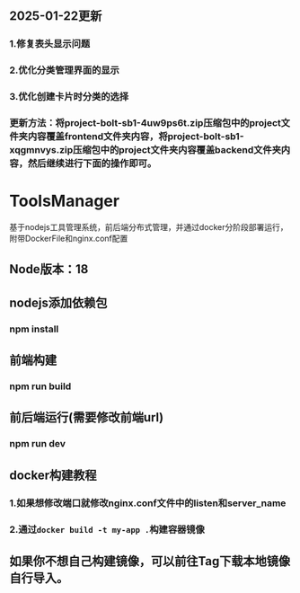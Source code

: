## 2025-01-22更新
### 1.修复表头显示问题
### 2.优化分类管理界面的显示
### 3.优化创建卡片时分类的选择
### 更新方法：将project-bolt-sb1-4uw9ps6t.zip压缩包中的project文件夹内容覆盖frontend文件夹内容，将project-bolt-sb1-xqgmnvys.zip压缩包中的project文件夹内容覆盖backend文件夹内容，然后继续进行下面的操作即可。

# ToolsManager
基于nodejs工具管理系统，前后端分布式管理，并通过docker分阶段部署运行，附带DockerFile和nginx.conf配置
## Node版本：18
## nodejs添加依赖包
### npm install
## 前端构建
### npm run build
## 前后端运行(需要修改前端url)
### npm run dev

## docker构建教程
### 1.如果想修改端口就修改nginx.conf文件中的listen和server_name
### 2.通过```docker build -t my-app .```构建容器镜像

## 如果你不想自己构建镜像，可以前往Tag下载本地镜像自行导入。
